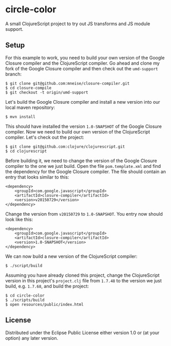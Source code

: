 # circle-color

A small ClojureScript project to try out JS transforms and JS module support.

## Setup

For this example to work, you need to build your own version of the Google Closure compiler and the ClojureScript compiler. Go ahead and clone my fork of the Google Closure compiler and then check out the `umd-support` branch:

```
$ git clone git@github.com:mneise/closure-compiler.git
$ cd closure-compile
$ git checkout -t origin/umd-support
```

Let's build the Google Closure compiler and install a new version into our local maven repository:

```
$ mvn install
```

This should have installed the version `1.0-SNAPSHOT` of the Google Closure compiler. Now we need to build our own version of the ClojureScript compiler. Let's check out the project:

```
$ git clone git@github.com:clojure/clojurescript.git
$ cd clojurescript
```

Before building it, we need to change the version of the Google Closure compiler to the one we just build. Open the file `pom.template.xml` and find the dependency for the Google Closure compiler. The file should contain an entry that looks similar to this:

```
<dependency>
    <groupId>com.google.javascript</groupId>
    <artifactId>closure-compiler</artifactId>
    <version>v20150729</version>
</dependency>
```

Change the version from `v20150729` to `1.0-SNAPSHOT`. You entry now should look like this:

```
<dependency>
    <groupId>com.google.javascript</groupId>
    <artifactId>closure-compiler</artifactId>
    <version>1.0-SNAPSHOT</version>
</dependency>
```

We can now build a new version of the ClojureScript compiler:

```
$ ./script/build
```

Assuming you have already cloned this project, change the ClojureScript version in this project's `project.clj` file from `1.7.48` to the version we just build, e.g. `1.7.68`, and build the project:

```
$ cd circle-color
$ ./scripts/build
$ open resources/public/index.html
```

## License

Distributed under the Eclipse Public License either version 1.0 or (at your option) any later version.
